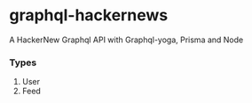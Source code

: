 # graphql-hackernews
A  HackerNew Graphql API with Graphql-yoga, Prisma and Node

### Types

1. User
2. Feed
